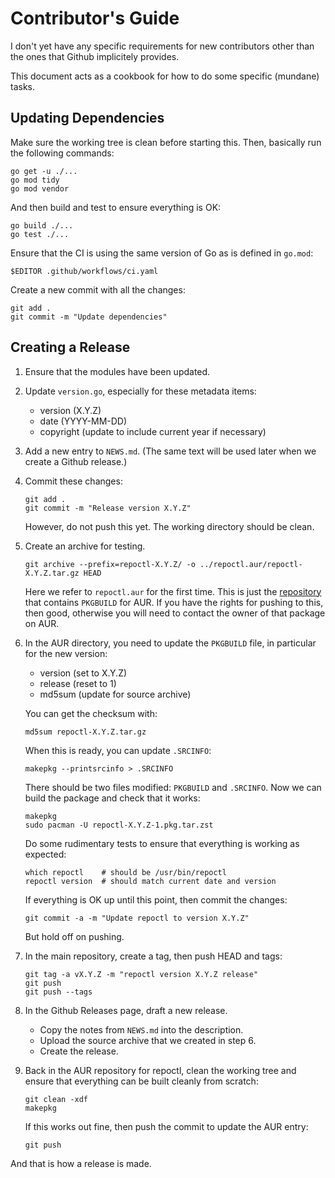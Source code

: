 Contributor's Guide
===================

I don't yet have any specific requirements for new contributors
other than the ones that Github implicitely provides.

This document acts as a cookbook for how to do some specific (mundane) tasks.

## Updating Dependencies

Make sure the working tree is clean before starting this.
Then, basically run the following commands:

    go get -u ./...
    go mod tidy
    go mod vendor

And then build and test to ensure everything is OK:

    go build ./...
    go test ./...

Ensure that the CI is using the same version of Go as is defined in `go.mod`:

    $EDITOR .github/workflows/ci.yaml

Create a new commit with all the changes:

    git add .
    git commit -m "Update dependencies"

## Creating a Release

 1. Ensure that the modules have been updated.

 2. Update `version.go`, especially for these metadata items:

    - version (X.Y.Z)
    - date (YYYY-MM-DD)
    - copyright (update to include current year if necessary)

 3. Add a new entry to `NEWS.md`.
    (The same text will be used later when we create a Github release.)

 4. Commit these changes:

        git add .
        git commit -m "Release version X.Y.Z"

    However, do not push this yet. The working directory should be clean.

 5. Create an archive for testing.

        git archive --prefix=repoctl-X.Y.Z/ -o ../repoctl.aur/repoctl-X.Y.Z.tar.gz HEAD

    Here we refer to `repoctl.aur` for the first time. This is just the
    [repository](https://aur.archlinux.org/packages/repoctl) that contains `PKGBUILD` for AUR.
    If you have the rights for pushing to this, then good, otherwise you
    will need to contact the owner of that package on AUR.

 6. In the AUR directory, you need to update the `PKGBUILD` file, in particular
    for the new version:

    - version (set to X.Y.Z)
    - release (reset to 1)
    - md5sum (update for source archive)

    You can get the checksum with: 

        md5sum repoctl-X.Y.Z.tar.gz

    When this is ready, you can update `.SRCINFO`:

        makepkg --printsrcinfo > .SRCINFO

    There should be two files modified: `PKGBUILD` and `.SRCINFO`.
    Now we can build the package and check that it works:

        makepkg
        sudo pacman -U repoctl-X.Y.Z-1.pkg.tar.zst

    Do some rudimentary tests to ensure that everything is working
    as expected:

        which repoctl    # should be /usr/bin/repoctl
        repoctl version  # should match current date and version

    If everything is OK up until this point, then commit the changes:

        git commit -a -m "Update repoctl to version X.Y.Z"

    But hold off on pushing.

 7. In the main repository, create a tag, then push HEAD and tags:

        git tag -a vX.Y.Z -m "repoctl version X.Y.Z release"
        git push
        git push --tags

 8. In the Github Releases page, draft a new release.

    - Copy the notes from `NEWS.md` into the description.
    - Upload the source archive that we created in step 6.
    - Create the release.

 9. Back in the AUR repository for repoctl, clean the working tree and
    ensure that everything can be built cleanly from scratch:

        git clean -xdf
        makepkg

    If this works out fine, then push the commit to update the AUR entry:

        git push

And that is how a release is made.
